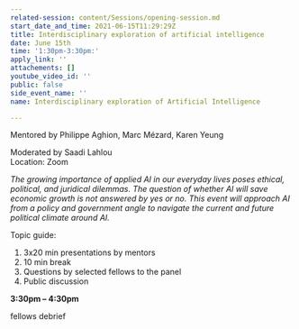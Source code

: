 ```yaml
---
related-session: content/Sessions/opening-session.md
start_date_and_time: 2021-06-15T11:29:29Z
title: Interdisciplinary exploration of artificial intelligence
date: June 15th
time: '1:30pm-3:30pm:'
apply_link: ''
attachements: []
youtube_video_id: ''
public: false
side_event_name: ''
name: Interdisciplinary exploration of Artificial Intelligence

---
```

Mentored by Philippe Aghion, Marc Mézard, Karen Yeung

Moderated by Saadi Lahlou  
Location: Zoom

_The growing importance of applied AI in our everyday lives poses ethical, political, and juridical dilemmas. The question of whether AI will save economic growth is not answered by yes or no. This event will approach AI from a policy and government angle to navigate the current and future political climate around AI._

Topic guide:

1. 3x20 min presentations by mentors
2. 10 min break
3. Questions by selected fellows to the panel
4. Public discussion

**3:30pm – 4:30pm**

fellows debrief